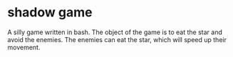 shadow game
===========

A silly game written in bash.  The object of the game is to eat the star and
avoid the enemies.  The enemies can eat the star, which will speed up their
movement.
